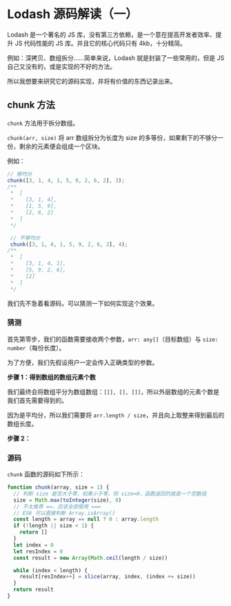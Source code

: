 # Lodash 源码解读（一）

<!-- TODO: 本文写于 2020 年 11 月 -->

Lodash 是一个著名的 JS 库，没有第三方依赖，是一个意在提高开发者效率、提升 JS 代码性能的 JS 库。并且它的核心代码只有 4kb，十分精简。

例如：深拷贝、数组拆分……简单来说，Lodash 就是封装了一些常用的，但是 JS 自己又没有的，或是实现的不好的方法。

所以我想要来研究它的源码实现，并将有价值的东西记录出来。

## chunk 方法

`chunk` 方法用于拆分数组。

`chunk(arr, size)` 将 arr 数组拆分为长度为 size 的多等份，如果剩下的不够分一份，剩余的元素便会组成一个区块。

例如：

```js
// 够均分
chunk([3, 1, 4, 1, 5, 9, 2, 6, 2], 3);
/**
 *  [
 *    [3, 1, 4],
 *    [1, 5, 9],
 *    [2, 6, 2]
 *  ]
 */

 // 不够均分
 chunk([3, 1, 4, 1, 5, 9, 2, 6, 2], 4);
/**
 *  [
 *    [3, 1, 4, 1],
 *    [5, 9, 2, 6],
 *    [2]
 *  ]
 */
```

我们先不急着看源码，可以猜测一下如何实现这个效果。

### 猜测

首先第零步，我们的函数需要接收两个参数，`arr: any[]`（目标数组）与 `size: number`（每份长度）。

为了方便，我们先假设用户一定会传入正确类型的参数。

**步骤 1：得到数组的数组元素个数**

我们最终会将数组平分为数组数组：`[[], [], []]`，所以外层数组的元素个数是我们首先需要得到的。

因为是平均分，所以我们需要将 `arr.length / size`，并且向上取整来得到最后的数组长度。

**步骤 2：**

### 源码

`chunk` 函数的源码如下所示：

```js
function chunk(array, size = 1) {
  // 判断 size 是否大于零，如果小于零，则 size=0，函数返回的就是一个空数组
  size = Math.max(toInteger(size), 0)
  // 不太推荐 ==，应该全部使用 ===
  // ES6 可以直接判断 Array.isArray()
  const length = array == null ? 0 : array.length
  if (!length || size < 1) {
    return []
  }
  let index = 0
  let resIndex = 0
  const result = new Array(Math.ceil(length / size))

  while (index < length) {
    result[resIndex++] = slice(array, index, (index += size))
  }
  return result
}
```
